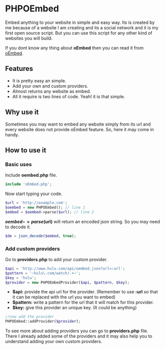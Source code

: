 # PHPOEmbed
Embed anything to your website in simple and easy way. Its is created by me because of a website I am creating and its a social network and it is my first open source script.
But you can use this script for any other kind of websites you will build. 

If you dont know any thing about **oEmbed** then you can read it from [oEmbed](http://www.oembed.com/).

## Features 
* It is pretty easy an simple.
* Add your own and custom providers.
* Almost returns any website as embed.
* All it require is two lines of code. Yeah! it is that simple. 

## Why use it
Sometimes you may want to embed any website simply from its url and every website does not provide oEmbed feature. 
So, here it may come in handy.

## How to use it
### Basic uses

Include **oembed.php** file.

```php
include 'oEmbed.php';
```

Now start typing your code.

```php
$url = 'http://example.com';
$oembed = new PHPOEmbed(); // line 1
$embed = $oembed->parse($url); // line 2
```
**$oembed->parse($url)** will return an encoded json string. So you may need to decode it.

```php
$de = json_decode($embed, true);
```

### Add custom providers
Go to **providers.php** to add your custom provider.

```php
$api = 'http://www.hulu.com/api/oembed.json?url=:url';
$pattern = '~hulu\.com/watch/.+~';
$key = 'hulu';
$provider = new PHPOEmbedProvider($api, $pattern, $key);
```
- **$api:** provide the api url for the provider. (Remember to use **:url** so that it can be replaced with the url you want to embed)
- **$pattern:** write a pattern for the url that it will match for this provider. 
- **$key:** give this provider an unique key. (It could be anything)

```php
//now add the provider
PHPOEmbed::addProvider($provider);
```

To see more about adding providers you can go to **providers.php** file. 
There I already added some of the providers and it may also help you to understand adding your own custom providers.

